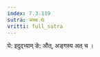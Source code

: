 ```yaml
---
index: 7.3.119
sutra: अच्च घेः
vritti: full_sutra
---
```


घे: इदुद्भ्याम् ङे: औत्, अङ्गस्य अत् च । 